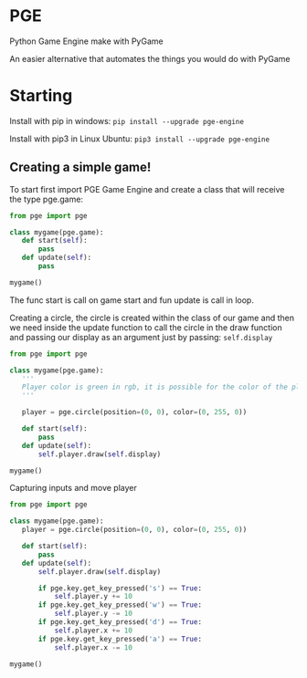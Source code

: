 # PGE
 Python Game Engine make with PyGame

 An easier alternative that automates the things you would do with PyGame

# Starting
 Install with pip in windows:
 `pip install --upgrade pge-engine`
 
 Install with pip3 in Linux Ubuntu:
 `pip3 install --upgrade pge-engine`

## Creating a simple game!
 To start first import PGE Game Engine and create a class that will receive the type pge.game:
 ```py
from pge import pge

class mygame(pge.game):
    def start(self):
        pass
    def update(self):
        pass

mygame()
 ```

 The func start is call on game start and fun update is call in loop.

 Creating a circle, the circle is created within the class of our game and then we need inside the update function to call the circle in the draw function and passing our display as an argument just by passing: `self.display`

 ```py
from pge import pge

class mygame(pge.game):
    '''
    Player color is green in rgb, it is possible for the color of the player to be pge.green or pge.lime
    '''

    player = pge.circle(position=(0, 0), color=(0, 255, 0))

    def start(self):
        pass
    def update(self):
        self.player.draw(self.display)

mygame()
 ```

 Capturing inputs and move player

 ```py
from pge import pge

class mygame(pge.game):
    player = pge.circle(position=(0, 0), color=(0, 255, 0))

    def start(self):
        pass
    def update(self):
        self.player.draw(self.display)

        if pge.key.get_key_pressed('s') == True:
            self.player.y += 10
        if pge.key.get_key_pressed('w') == True:
            self.player.y -= 10
        if pge.key.get_key_pressed('d') == True:
            self.player.x += 10
        if pge.key.get_key_pressed('a') == True:
            self.player.x -= 10

mygame()
 ```
